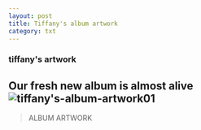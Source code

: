 ```yaml
---
layout: post
title: Tiffany's album artwork
category: txt
---
```

### tiffany's artwork
Our fresh new album is almost alive
![tiffany's-album-artwork01](/assets/img/tiffany's-album-artwork-01.jpeg)
---
>ALBUM ARTWORK

